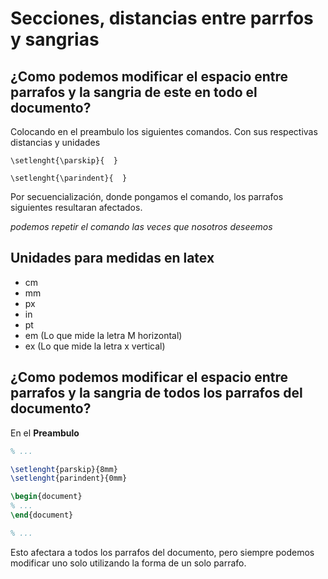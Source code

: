 # Secciones, distancias entre parrfos y sangrias

## ¿Como podemos modificar el espacio entre parrafos y la sangria de este en todo el documento?

Colocando en el preambulo los siguientes comandos. Con sus respectivas distancias y unidades

`\setlenght{\parskip}{  }`

`\setlenght{\parindent}{  }`

Por secuencialización, donde pongamos el comando, los parrafos siguientes resultaran afectados.

_podemos repetir el comando las veces que nosotros deseemos_


## Unidades para medidas en latex

- cm
- mm
- px
- in
- pt
- em (Lo que mide la letra M horizontal)
- ex (Lo que mide la letra x vertical)



## ¿Como podemos modificar el espacio entre parrafos y la sangria de todos los parrafos del documento?

En el __Preambulo__

```latex
% ...

\setlenght{parskip}{8mm}
\setlenght{parindent}{0mm}

\begin{document}
% ...
\end{document}

% ...
```

Esto afectara a todos los parrafos del documento, pero siempre podemos modificar uno solo utilizando la forma de un solo parrafo.

